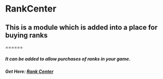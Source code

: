 # RankCenter
## This is a module which is added into a place for **buying ranks**

======

##### It can be added to allow purchases of ranks in your game.
##### Get Here: [Rank Center](https://www.roblox.com/library/4775671931/BloxCord-Rank-Center)
